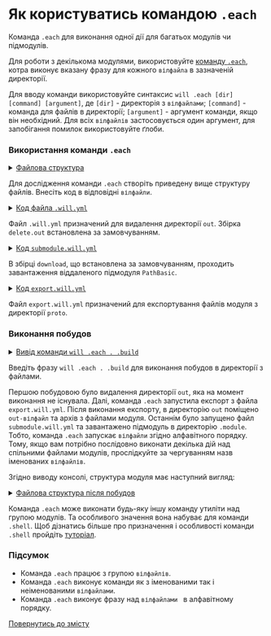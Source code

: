 # Як користуватись командою <code>.each</code>

Команда <code>.each</code> для виконання одної дії для багатьох модулів чи підмодулів.

Для роботи з декількома модулями, використовуйте [команду `.each`](../concept/Command.md#Таблиця-команд-утиліти-willbe), котра виконує вказану фразу для кожного `вілфайла` в зазначеній директорії. 

Для вводу команди використовуйте синтаксис `will .each [dir] [command] [argument]`, де `[dir]` - директорія з `вілфайлами`; `[command]` - команда для файлів в директорії; `[argument]` - аргумент команди, якщо він необхідний. Для всіх `вілфайлів` застосовується один аргумент, для запобігання помилок використовуйте ґлоби. 

### Використання команди `.each`

<details>
  <summary><u>Файлова структура</u></summary>

```  
named
  ├── proto
  │     └── file.txt
  ├── submodule.will.yml
  ├── export.will.yml
  └── .will.yml       

```

</details>

Для дослідження команди `.each` cтворіть приведену вище структуру файлів. Внесіть код в відповідні `вілфайли`.

<details>
    <summary><u>Код файла <code>.will.yml</code></u></summary>

```yaml
about :

  name : deleteOut
  description : "To test .each command"

path :

  fileToDelete :
    path : 'out'

step  :

  delete.out :
    inherit : files.delete
    filePath : path::fileToDelete

build :

  delete.out :
    criterion :
      default : 1
    steps :
      - delete.*

```

</details>

Файл `.will.yml` призначений для видалення директорії `out`. Збірка `delete.out` встановлена за замовчуванням.  

<details>
    <summary><u>Код <code>submodule.will.yml</code></u></summary>

```yaml
about :

  name : submodules
  description : "To test .each command"
  version : 0.0.1

submodule :

  PathBasic : git+https:///github.com/Wandalen/wPathBasic.git/out/wPathBasic#master

build :

  download :
    criterion :
      default : 1
    steps :
      - submodules.download

```

</details>

В збірці `download`, що встановлена за замовчуванням, проходить завантаження віддаленого підмодуля `PathBasic`.

<details>
    <summary><u>Код <code>export.will.yml</code></u></summary>

```yaml
about :

  name : export
  description : "To test .each command"
  version : 0.0.1

path :

  out : 'out'
  proto : 'proto'

step :

  export :
    inherit : module.export
    export : path::proto

build :

  proto.export :
    criterion :
      export : 1
      default : 1
    steps :
      - step::export

```

</details>

Файл `export.will.yml` призначений для експортування файлів модуля з директорії `proto`.

### Виконання побудов

<details>
  <summary><u>Вивід команди <code>will .each . .build</code></u></summary>

```
[user@user ~]$ will .each . .build
...
Module at /path_to_file/.will.yml
 . Read : /path_to_file/.will.yml
 . Read 1 will-files in 0.924s

    Building module::deleteOut / build::delete.submodule
     - filesDelete 0 files at /path_to_file/out in 0.002s
    Built module::deleteOut / build::delete.submodule in 0.108s

...

    Building module::export / build::export
     + Write out archive /path_to_file/ : out/export.out.tgs <- proto
     + Write out will-file /path_to_file/out/export.out.will.yml
     + Exported export with 2 files in 2.311s
    Built module::export / build::export in 2.363s

...

    Building module::submodules / build::download
       . Read : /path_to_file/.module/PathBasic/out/wPathBasic.out.will.yml
       + module::PathBasic version master was downloaded in 5.974s
     + 1/1 submodule(s) of module::submodules were downloaded in 5.981s
    Built module::submodules / build::download in 6.019s

```
</details>

Введіть фразу `will .each . .build` для виконання побудов в директорії з файлами. 

Першою побудовою було видалення директорії `out`, яка на момент виконання не існувала. Далі, команда `.each` запустила експорт з файла `export.will.yml`. Після виконання експорту, в директорію `out` поміщено `out-вілфайл` та архів з файлами модуля. Останнім було запущено файл `submodule.will.yml` та завантажено підмодуль в директорію `.module`. Тобто, команда `.each` запускає `вілфайли` згідно алфавітного порядку. Тому, якщо вам потрібно послідовно виконати декілька дій над спільними файлами модулів, прослідкуйте за чергуванням назв іменованих `вілфайлів`.  

Згідно виводу консолі, структура модуля має наступний вигляд:

<details>
  <summary><u>Файлова структура після побудов</u></summary>

```  
named
  ├── .module
  │     └── PathBasic
  ├── proto
  │     └── file.txt
  ├── out
  │     ├── export.out.will.tgs
  │     └── export.out.will.yml
  ├── submodule.will.yml
  ├── export.will.yml
  └── .will.yml       

```

</details>

Команда `.each` може виконати будь-яку іншу команду утиліти над групою модулів. Та особливого значення вона набуває для команди `.shell`. Щоб дізнатись більше про призначення і особливості  команди `.shell` пройдіть [туторіал](CommandShell.md).

### Підсумок  

- Команда `.each` працює з групою `вілфайлів`.
- Команда `.each` виконує команди як з іменованими так і неіменованими `вілфайлами`.
- Команда `.each` виконує фразу над `вілфайлами ` в алфавітному порядку.

[Повернутись до змісту](../README.md#tutorials)
